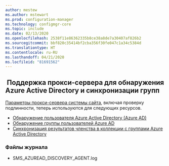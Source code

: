 ```yaml
---
author: mestew
ms.author: mstewart
ms.prod: configuration-manager
ms.technology: configmgr-core
ms.topic: include
ms.date: 02/13/2020
ms.openlocfilehash: 2538f11e86362335b8ce38a8de7a30407af826b2
ms.sourcegitcommit: bbf820c35414bf2cba356f30fe047c1a34c5384d
ms.translationtype: HT
ms.contentlocale: ru-RU
ms.lasthandoff: 04/21/2020
ms.locfileid: "81691562"
---
```

## <a name="proxy-support-for-azure-active-directory-discovery-and-group-sync"></a><a name="bkmk_aad"></a> Поддержка прокси-сервера для обнаружения Azure Active Directory и синхронизации групп

<!--5913817-->
[Параметры прокси-сервера системы сайта](../../../../plan-design/network/proxy-server-support.md), включая проверку подлинности, теперь используются для следующих ресурсов.

- [Обнаружение пользователя Azure Active Directory (Azure AD)](../../../../servers/deploy/configure/about-discovery-methods.md#azureaddisc)
- [Обнаружение группы пользователей Azure AD](../../../../servers/deploy/configure/about-discovery-methods.md#bkmk_azuregroupdisco)
- [Синхронизация результатов членства в коллекции с группами Azure Active Directory](../../../../clients/manage/collections/create-collections.md#bkmk_aadcollsync)

### <a name="log-files"></a>Файлы журнала

- SMS_AZUREAD_DISCOVERY_AGENT.log
